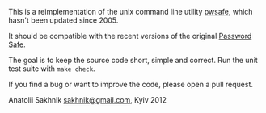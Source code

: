 This is a reimplementation of the unix command line utility
[pwsafe](http://nsd.dyndns.org/pwsafe/), which hasn't been updated
since 2005.

It should be compatible with the recent versions of the original
[Password Safe](http://passwordsafe.sourceforge.net/).

The goal is to keep the source code short, simple and correct.
Run the unit test suite with `make check`.

If you find a bug or want to improve the code, please open a pull request.

Anatolii Sakhnik <sakhnik@gmail.com>,
Kyiv 2012
